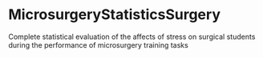 # MicrosurgeryStatisticsSurgery
Complete statistical evaluation of the affects of stress on surgical students during the performance of microsurgery training tasks
